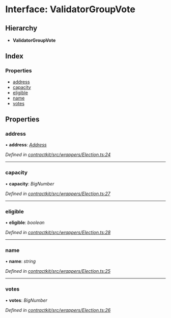 # Interface: ValidatorGroupVote

## Hierarchy

* **ValidatorGroupVote**

## Index

### Properties

* [address](_wrappers_election_.validatorgroupvote.md#address)
* [capacity](_wrappers_election_.validatorgroupvote.md#capacity)
* [eligible](_wrappers_election_.validatorgroupvote.md#eligible)
* [name](_wrappers_election_.validatorgroupvote.md#name)
* [votes](_wrappers_election_.validatorgroupvote.md#votes)

## Properties

###  address

• **address**: *[Address](../modules/_base_.md#address)*

*Defined in [contractkit/src/wrappers/Election.ts:24](https://github.com/celo-org/celo-monorepo/blob/master/packages/contractkit/src/wrappers/Election.ts#L24)*

___

###  capacity

• **capacity**: *BigNumber*

*Defined in [contractkit/src/wrappers/Election.ts:27](https://github.com/celo-org/celo-monorepo/blob/master/packages/contractkit/src/wrappers/Election.ts#L27)*

___

###  eligible

• **eligible**: *boolean*

*Defined in [contractkit/src/wrappers/Election.ts:28](https://github.com/celo-org/celo-monorepo/blob/master/packages/contractkit/src/wrappers/Election.ts#L28)*

___

###  name

• **name**: *string*

*Defined in [contractkit/src/wrappers/Election.ts:25](https://github.com/celo-org/celo-monorepo/blob/master/packages/contractkit/src/wrappers/Election.ts#L25)*

___

###  votes

• **votes**: *BigNumber*

*Defined in [contractkit/src/wrappers/Election.ts:26](https://github.com/celo-org/celo-monorepo/blob/master/packages/contractkit/src/wrappers/Election.ts#L26)*

